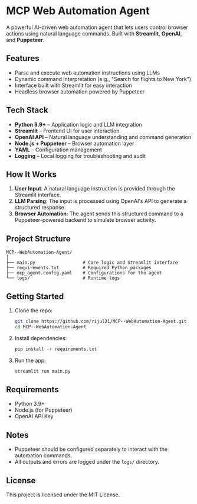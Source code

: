 # MCP Web Automation Agent

A powerful AI-driven web automation agent that lets users control browser actions using natural language commands. Built with **Streamlit**, **OpenAI**, and **Puppeteer**.

## Features

- Parse and execute web automation instructions using LLMs
- Dynamic command interpretation (e.g., "Search for flights to New York")
- Interface built with Streamlit for easy interaction
- Headless browser automation powered by Puppeteer

## Tech Stack

- **Python 3.9+** – Application logic and LLM integration
- **Streamlit** – Frontend UI for user interaction
- **OpenAI API** – Natural language understanding and command generation
- **Node.js + Puppeteer** – Browser automation layer
- **YAML** – Configuration management
- **Logging** – Local logging for troubleshooting and audit

## How It Works

1. **User Input**: A natural language instruction is provided through the Streamlit interface.
2. **LLM Parsing**: The input is processed using OpenAI's API to generate a structured response.
3. **Browser Automation**: The agent sends this structured command to a Puppeteer-powered backend to simulate browser activity.

## Project Structure

```
MCP--WebAutomation-Agent/
│
├── main.py                  # Core logic and Streamlit interface
├── requirements.txt         # Required Python packages
├── mcp_agent.config.yaml    # Configurations for the agent
└── logs/                    # Runtime logs
```

## Getting Started

1. Clone the repo:
   ```bash
   git clone https://github.com/rijul21/MCP--WebAutomation-Agent.git
   cd MCP--WebAutomation-Agent
   ```

2. Install dependencies:
   ```bash
   pip install -r requirements.txt
   ```

3. Run the app:
   ```bash
   streamlit run main.py
   ```

## Requirements

- Python 3.9+
- Node.js (for Puppeteer)
- OpenAI API Key

## Notes

- Puppeteer should be configured separately to interact with the automation commands.
- All outputs and errors are logged under the `logs/` directory.

## License

This project is licensed under the MIT License.
